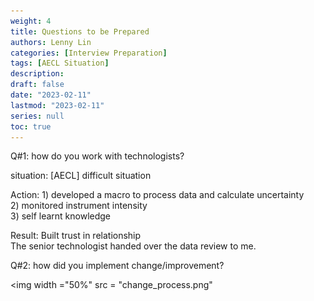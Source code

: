 ```yaml
---
weight: 4
title: Questions to be Prepared
authors: Lenny Lin
categories: [Interview Preparation]
tags: [AECL Situation]
description: 
draft: false
date: "2023-02-11"
lastmod: "2023-02-11"
series: null
toc: true
---
```



Q#1: how do you work with technologists?

situation: [AECL] difficult situation

Action: 1) developed a macro to process data and calculate uncertainty  
2) monitored instrument intensity  
3) self learnt knowledge

Result: Built trust in relationship  
The senior technologist handed over the data review to me. 

Q#2: how did you implement change/improvement?


<img width ="50%" src = "change_process.png"